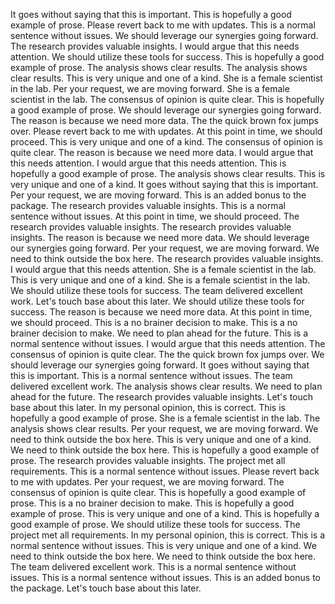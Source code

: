 It goes without saying that this is important.
This is hopefully a good example of prose.
Please revert back to me with updates.
This is a normal sentence without issues.
We should leverage our synergies going forward.
The research provides valuable insights.
I would argue that this needs attention.
We should utilize these tools for success.
This is hopefully a good example of prose.
The analysis shows clear results.
The analysis shows clear results.
This is very unique and one of a kind.
She is a female scientist in the lab.
Per your request, we are moving forward.
She is a female scientist in the lab.
The consensus of opinion is quite clear.
This is hopefully a good example of prose.
We should leverage our synergies going forward.
The reason is because we need more data.
The the quick brown fox jumps over.
Please revert back to me with updates.
At this point in time, we should proceed.
This is very unique and one of a kind.
The consensus of opinion is quite clear.
The reason is because we need more data.
I would argue that this needs attention.
I would argue that this needs attention.
This is hopefully a good example of prose.
The analysis shows clear results.
This is very unique and one of a kind.
It goes without saying that this is important.
Per your request, we are moving forward.
This is an added bonus to the package.
The research provides valuable insights.
This is a normal sentence without issues.
At this point in time, we should proceed.
The research provides valuable insights.
The research provides valuable insights.
The reason is because we need more data.
We should leverage our synergies going forward.
Per your request, we are moving forward.
We need to think outside the box here.
The research provides valuable insights.
I would argue that this needs attention.
She is a female scientist in the lab.
This is very unique and one of a kind.
She is a female scientist in the lab.
We should utilize these tools for success.
The team delivered excellent work.
Let's touch base about this later.
We should utilize these tools for success.
The reason is because we need more data.
At this point in time, we should proceed.
This is a no brainer decision to make.
This is a no brainer decision to make.
We need to plan ahead for the future.
This is a normal sentence without issues.
I would argue that this needs attention.
The consensus of opinion is quite clear.
The the quick brown fox jumps over.
We should leverage our synergies going forward.
It goes without saying that this is important.
This is a normal sentence without issues.
The team delivered excellent work.
The analysis shows clear results.
We need to plan ahead for the future.
The research provides valuable insights.
Let's touch base about this later.
In my personal opinion, this is correct.
This is hopefully a good example of prose.
She is a female scientist in the lab.
The analysis shows clear results.
Per your request, we are moving forward.
We need to think outside the box here.
This is very unique and one of a kind.
We need to think outside the box here.
This is hopefully a good example of prose.
The research provides valuable insights.
The project met all requirements.
This is a normal sentence without issues.
Please revert back to me with updates.
Per your request, we are moving forward.
The consensus of opinion is quite clear.
This is hopefully a good example of prose.
This is a no brainer decision to make.
This is hopefully a good example of prose.
This is very unique and one of a kind.
This is hopefully a good example of prose.
We should utilize these tools for success.
The project met all requirements.
In my personal opinion, this is correct.
This is a normal sentence without issues.
This is very unique and one of a kind.
We need to think outside the box here.
We need to think outside the box here.
The team delivered excellent work.
This is a normal sentence without issues.
This is a normal sentence without issues.
This is an added bonus to the package.
Let's touch base about this later.